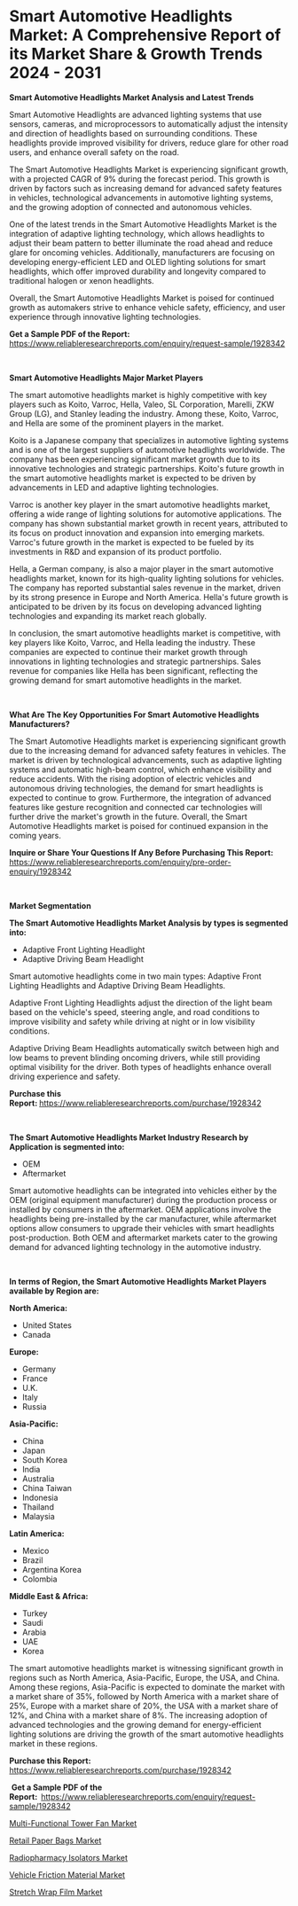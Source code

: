 <p><h1>Smart Automotive Headlights Market: A Comprehensive Report of its Market Share & Growth Trends 2024 - 2031</h1></p><p><strong>Smart Automotive Headlights Market Analysis and Latest Trends</strong></p>
<p><p>Smart Automotive Headlights are advanced lighting systems that use sensors, cameras, and microprocessors to automatically adjust the intensity and direction of headlights based on surrounding conditions. These headlights provide improved visibility for drivers, reduce glare for other road users, and enhance overall safety on the road.</p><p>The Smart Automotive Headlights Market is experiencing significant growth, with a projected CAGR of 9% during the forecast period. This growth is driven by factors such as increasing demand for advanced safety features in vehicles, technological advancements in automotive lighting systems, and the growing adoption of connected and autonomous vehicles.</p><p>One of the latest trends in the Smart Automotive Headlights Market is the integration of adaptive lighting technology, which allows headlights to adjust their beam pattern to better illuminate the road ahead and reduce glare for oncoming vehicles. Additionally, manufacturers are focusing on developing energy-efficient LED and OLED lighting solutions for smart headlights, which offer improved durability and longevity compared to traditional halogen or xenon headlights.</p><p>Overall, the Smart Automotive Headlights Market is poised for continued growth as automakers strive to enhance vehicle safety, efficiency, and user experience through innovative lighting technologies.</p></p>
<p><strong>Get a Sample PDF of the Report:&nbsp;</strong> <a href="https://www.reliableresearchreports.com/enquiry/request-sample/1928342">https://www.reliableresearchreports.com/enquiry/request-sample/1928342</a></p>
<p>&nbsp;</p>
<p><strong>Smart Automotive Headlights Major Market Players</strong></p>
<p><p>The smart automotive headlights market is highly competitive with key players such as Koito, Varroc, Hella, Valeo, SL Corporation, Marelli, ZKW Group (LG), and Stanley leading the industry. Among these, Koito, Varroc, and Hella are some of the prominent players in the market.</p><p>Koito is a Japanese company that specializes in automotive lighting systems and is one of the largest suppliers of automotive headlights worldwide. The company has been experiencing significant market growth due to its innovative technologies and strategic partnerships. Koito's future growth in the smart automotive headlights market is expected to be driven by advancements in LED and adaptive lighting technologies.</p><p>Varroc is another key player in the smart automotive headlights market, offering a wide range of lighting solutions for automotive applications. The company has shown substantial market growth in recent years, attributed to its focus on product innovation and expansion into emerging markets. Varroc's future growth in the market is expected to be fueled by its investments in R&D and expansion of its product portfolio.</p><p>Hella, a German company, is also a major player in the smart automotive headlights market, known for its high-quality lighting solutions for vehicles. The company has reported substantial sales revenue in the market, driven by its strong presence in Europe and North America. Hella's future growth is anticipated to be driven by its focus on developing advanced lighting technologies and expanding its market reach globally.</p><p>In conclusion, the smart automotive headlights market is competitive, with key players like Koito, Varroc, and Hella leading the industry. These companies are expected to continue their market growth through innovations in lighting technologies and strategic partnerships. Sales revenue for companies like Hella has been significant, reflecting the growing demand for smart automotive headlights in the market.</p></p>
<p>&nbsp;</p>
<p><strong>What Are The Key Opportunities For Smart Automotive Headlights Manufacturers?</strong></p>
<p><p>The Smart Automotive Headlights market is experiencing significant growth due to the increasing demand for advanced safety features in vehicles. The market is driven by technological advancements, such as adaptive lighting systems and automatic high-beam control, which enhance visibility and reduce accidents. With the rising adoption of electric vehicles and autonomous driving technologies, the demand for smart headlights is expected to continue to grow. Furthermore, the integration of advanced features like gesture recognition and connected car technologies will further drive the market's growth in the future. Overall, the Smart Automotive Headlights market is poised for continued expansion in the coming years.</p></p>
<p><strong>Inquire or Share Your Questions If Any Before Purchasing This Report:</strong> <a href="https://www.reliableresearchreports.com/enquiry/pre-order-enquiry/1928342">https://www.reliableresearchreports.com/enquiry/pre-order-enquiry/1928342</a></p>
<p>&nbsp;</p>
<p><strong>Market Segmentation</strong></p>
<p><strong>The Smart Automotive Headlights Market Analysis by types is segmented into:</strong></p>
<p><ul><li>Adaptive Front Lighting Headlight</li><li>Adaptive Driving Beam Headlight</li></ul></p>
<p><p>Smart automotive headlights come in two main types: Adaptive Front Lighting Headlights and Adaptive Driving Beam Headlights. </p><p>Adaptive Front Lighting Headlights adjust the direction of the light beam based on the vehicle's speed, steering angle, and road conditions to improve visibility and safety while driving at night or in low visibility conditions. </p><p>Adaptive Driving Beam Headlights automatically switch between high and low beams to prevent blinding oncoming drivers, while still providing optimal visibility for the driver. Both types of headlights enhance overall driving experience and safety.</p></p>
<p><strong>Purchase this Report:&nbsp;</strong><a href="https://www.reliableresearchreports.com/purchase/1928342">https://www.reliableresearchreports.com/purchase/1928342</a></p>
<p>&nbsp;</p>
<p><strong>The Smart Automotive Headlights Market Industry Research by Application is segmented into:</strong></p>
<p><ul><li>OEM</li><li>Aftermarket</li></ul></p>
<p><p>Smart automotive headlights can be integrated into vehicles either by the OEM (original equipment manufacturer) during the production process or installed by consumers in the aftermarket. OEM applications involve the headlights being pre-installed by the car manufacturer, while aftermarket options allow consumers to upgrade their vehicles with smart headlights post-production. Both OEM and aftermarket markets cater to the growing demand for advanced lighting technology in the automotive industry.</p></p>
<p>&nbsp;</p>
<p><strong>In terms of Region, the Smart Automotive Headlights Market Players available by Region are:</strong></p>
<p>
    <p> <strong> North America: </strong>
        <ul>
            <li>United States</li>
            <li>Canada</li>
        </ul>
        </p> 
    <p> <strong> Europe: </strong>
        <ul>
            <li>Germany</li>
            <li>France</li>
            <li>U.K.</li>
            <li>Italy</li>
            <li>Russia</li>
        </ul>
        </p> 
    <p> <strong> Asia-Pacific: </strong>
        <ul>
            <li>China</li>
            <li>Japan</li>
            <li>South Korea</li>
            <li>India</li>
            <li>Australia</li>
            <li>China Taiwan</li>
            <li>Indonesia</li>
            <li>Thailand</li>
            <li>Malaysia</li>
        </ul>
        </p> 
    <p> <strong> Latin America: </strong>
        <ul>
            <li>Mexico</li>
            <li>Brazil</li>
            <li>Argentina Korea</li>
            <li>Colombia</li>
        </ul>
        </p> 
    <p> <strong> Middle East & Africa: </strong>
        <ul>
            <li>Turkey</li>
            <li>Saudi</li>
            <li>Arabia</li>
            <li>UAE</li>
            <li>Korea</li>
        </ul>
    </p>
    </p>
<p><p>The smart automotive headlights market is witnessing significant growth in regions such as North America, Asia-Pacific, Europe, the USA, and China. Among these regions, Asia-Pacific is expected to dominate the market with a market share of 35%, followed by North America with a market share of 25%, Europe with a market share of 20%, the USA with a market share of 12%, and China with a market share of 8%. The increasing adoption of advanced technologies and the growing demand for energy-efficient lighting solutions are driving the growth of the smart automotive headlights market in these regions.</p></p>
<p><strong>Purchase this Report: </strong><a href="https://www.reliableresearchreports.com/purchase/1928342">https://www.reliableresearchreports.com/purchase/1928342</a></p>
<p>&nbsp;<strong>Get a Sample PDF of the Report:&nbsp;&nbsp;</strong><a href="https://www.reliableresearchreports.com/enquiry/request-sample/1928342">https://www.reliableresearchreports.com/enquiry/request-sample/1928342</a></p>
<p><strong></strong></p>
<p><p><a href="https://woozy-pyroraptor-a1f.notion.site/Decoding-the-Multi-Functional-Tower-Fan-Market-A-Deep-Dive-into-the-Latest-Market-Trends-Market-Se-76783645d1cb441cadae81b48ac978cc">Multi-Functional Tower Fan Market</a></p><p><a href="https://view.publitas.com/reportprime-1/retail-paper-bags-market-size-global-industry-overview-market-segmentation-and-forecast-2024-to-2031/">Retail Paper Bags Market</a></p><p><a href="https://woozy-pyroraptor-a1f.notion.site/Radiopharmacy-Isolators-Market-Research-Report-Forecasted-for-Period-from-2024-2031-by-Market-Typ-455b1ffe481b46f6bf01451fab2ee060">Radiopharmacy Isolators Market</a></p><p><a href="https://rainy-horn-d69.notion.site/Vehicle-Friction-Material-Market-Furnish-Information-about-Market-Size-Market-Share-Market-Dynamic-ba9e9dd0a2374ad28d2d512be21425bc">Vehicle Friction Material Market</a></p><p><a href="https://view.publitas.com/reportprime-1/stretch-wrap-film-market-size-growing-and-forecasted-for-period-from-2024-2031-and-provides-complete-market-analysis-of-this-market/">Stretch Wrap Film Market</a></p></p>